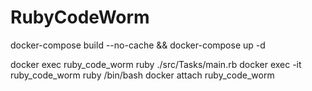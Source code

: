 # RubyCodeWorm
docker-compose build --no-cache && docker-compose up -d

docker exec ruby_code_worm ruby ./src/Tasks/main.rb
docker exec -it ruby_code_worm ruby /bin/bash
docker attach ruby_code_worm
